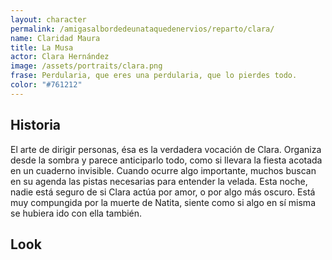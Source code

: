 ```yaml
---
layout: character
permalink: /amigasalbordedeunataquedenervios/reparto/clara/
name: Claridad Maura 
title: La Musa 
actor: Clara Hernández 
image: /assets/portraits/clara.png
frase: Perdularia, que eres una perdularia, que lo pierdes todo.
color: "#761212"
---
```


## Historia

El arte de dirigir personas, ésa es la verdadera vocación de Clara. Organiza desde la sombra y parece anticiparlo todo, como si llevara la fiesta acotada en un cuaderno invisible. Cuando ocurre algo importante, muchos buscan en su agenda las pistas necesarias para entender la velada. Esta noche, nadie está seguro de si Clara actúa por amor, o por algo más oscuro. Está muy compungida por la muerte de Natita, siente como si algo en sí misma se hubiera ido con ella también.

## Look

